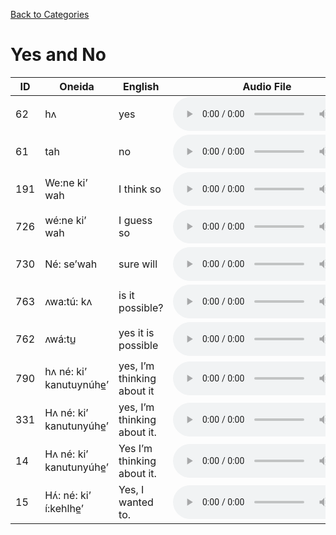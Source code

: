 [Back to Categories](../index.md)

# Yes and No

| ID | Oneida | English | Audio File |
|---|---|---|---|
| 62 | hʌ | yes | <audio src="../audio/62.mp3" controls></audio> |
| 61 | tah | no | <audio src="../audio/61.mp3" controls></audio> |
| 191 | We:ne ki’ wah | I think so | <audio src="../audio/191.mp3" controls></audio> |
| 726 | wé:ne ki’ wah | I guess so | <audio src="../audio/726.mp3" controls></audio> |
| 730 | Né: se’wah | sure will | <audio src="../audio/730.mp3" controls></audio> |
| 763 | ʌwa:tú: kʌ | is it possible? | <audio src="../audio/763.mp3" controls></audio> |
| 762 | ʌwá:tu̲ | yes it is possible | <audio src="../audio/762.mp3" controls></audio> |
| 790 | hʌ né: ki’ kanutuynúhe̲’ | yes, I’m thinking about it | <audio src="../audio/790.mp3" controls></audio> |
| 331 | Hʌ  né: ki’ kanutunyúhe̲’ | yes, I’m thinking about it. | <audio src="../audio/331.mp3" controls></audio> |
| 14 | Hʌ né: ki’ kanutunyúhe̲’ | Yes I’m thinking about it. | <audio src="../audio/14.mp3" controls></audio> |
| 15 | Hʌ́: né: ki’ í:kehlhe̲’ | Yes, I wanted to. | <audio src="../audio/15.mp3" controls></audio> |